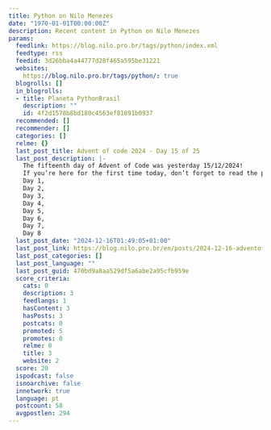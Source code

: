 ```yaml
---
title: Python on Nilo Menezes
date: "1970-01-01T00:00:00Z"
description: Recent content in Python on Nilo Menezes
params:
  feedlink: https://blog.nilo.pro.br/tags/python/index.xml
  feedtype: rss
  feedid: 3d26bba4a44777d28f465a595be31221
  websites:
    https://blog.nilo.pro.br/tags/python/: true
  blogrolls: []
  in_blogrolls:
  - title: Planeta PythonBrasil
    description: ""
    id: 4f2d1578b8bd180c4563ef81891b0937
  recommended: []
  recommender: []
  categories: []
  relme: {}
  last_post_title: Advent of code 2024 - Day 15 of 25
  last_post_description: |-
    The fifteenth day of Advent of Code was yesterday 15/12/2024!
    If you’re here for the first time today, don’t forget to read the posts about
    Day 1,
    Day 2,
    Day 3,
    Day 4,
    Day 5,
    Day 6,
    Day 7,
    Day 8
  last_post_date: "2024-12-16T01:49:05+01:00"
  last_post_link: https://blog.nilo.pro.br/en/posts/2024-12-16-adventofcode2024-day15/
  last_post_categories: []
  last_post_language: ""
  last_post_guid: 470bd9a8aa529df5a6abe2a95cfb959e
  score_criteria:
    cats: 0
    description: 3
    feedlangs: 1
    hasContent: 3
    hasPosts: 3
    postcats: 0
    promoted: 5
    promotes: 0
    relme: 0
    title: 3
    website: 2
  score: 20
  ispodcast: false
  isnoarchive: false
  innetwork: true
  language: pt
  postcount: 58
  avgpostlen: 294
---
```

